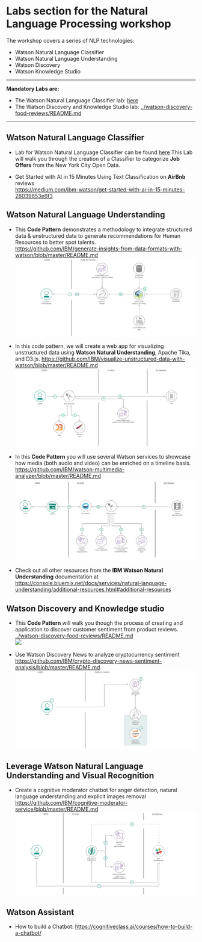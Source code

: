 # Labs section for the Natural Language Processing workshop

The workshop covers a series of NLP technologies:
+ Watson Natural Language Classifier
+ Watson Natural Language Understanding
+ Watson Discovery
+ Watson Knowledge Studio

---
**Mandatory Labs are:**
+ The Watson Natural Language Classifier lab: [here](Lab1-Natural_Language_Classifier.md)
+ The Watson Discovery and Knowledge Studio lab: [../watson-discovery-food-reviews/README.md](https://github.com/Azzoz06/watson-food-review)  


---


## Watson Natural Language Classifier

+ Lab for Watson Natural Language Classifier can be found [here](Lab1-Natural_Language_Classifier.md)
  This Lab will walk you through the creation of a Classifier to categorize **Job Offers** from the New York City Open Data.  


+ Get Started with AI in 15 Minutes Using Text Classification on **AirBnb** reviews  
https://medium.com/ibm-watson/get-started-with-ai-in-15-minutes-28039853e6f3

## Watson Natural Language Understanding
+ This **Code Pattern** demonstrates a methodology to integrate structured data & unstructured data to generate recommendations for Human Resources to better spot talents.  
 https://github.com/IBM/generate-insights-from-data-formats-with-watson/blob/master/README.md
 ![](assets/markdown-img-paste-20190108002247545.png)

+ In this code pattern, we will create a web app for visualizing unstructured data using **Watson Natural Understanding**, Apache Tika, and D3.js.
https://github.com/IBM/visualize-unstructured-data-with-watson/blob/master/README.md
![](assets/markdown-img-paste-20190108002210992.png)

+ In this **Code Pattern** you will use several Watson services to showcase how media (both audio and video) can be enriched on a timeline basis.
https://github.com/IBM/watson-multimedia-analyzer/blob/master/README.md
![](assets/markdown-img-paste-20190108002138489.png)

+ Check out all other resources from the **IBM Watson Natural Understanding** documentation at https://console.bluemix.net/docs/services/natural-language-understanding/additional-resources.html#additional-resources


## Watson Discovery and Knowledge studio
+ This **Code Pattern** will walk you though the process of creating and application to discover customer sentiment from product reviews.
[../watson-discovery-food-reviews/README.md](../watson-discovery-food-reviews/README.md)  
![](../watson-discovery-food-reviews/doc/source/images/architecture.png)


+ Use Watson Discovery News to analyze cryptocurrency sentiment
https://github.com/IBM/crypto-discovery-news-sentiment-analysis/blob/master/README.md
![](assets/markdown-img-paste-20190108003809406.png)

## Leverage Watson Natural Language Understanding and Visual Recognition
+ Create a cognitive moderator chatbot for anger detection, natural language understanding and explicit images removal
https://github.com/IBM/cognitive-moderator-service/blob/master/README.md
![](assets/markdown-img-paste-20190108002522884.png)

## Watson Assistant
+ How to build a Chatbot: https://cognitiveclass.ai/courses/how-to-build-a-chatbot/
